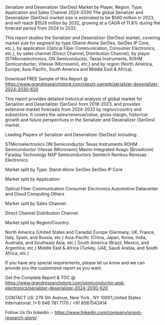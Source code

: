 Serializer and Deserializer (SerDes) Market by Player, Region, Type, Application and Sales Channel 2024-2030
The global Serializer and Deserializer (SerDes) market size is estimated to be $560 million in 2023, and will reach $1528 million by 2032, growing at a CAGR of 11.8% during the forecast period from 2024 to 2032.

This report studies the Serializer and Deserializer (SerDes) market, covering market size for segment by type (Stand-Alone SerDes, SerDes IP Core, etc.), by application (Optical Fiber Communication, Consumer Electronics, etc.), by sales channel (Direct Channel, Distribution Channel), by player (STMicroelectronics, ON Semiconductor, Texas Instruments, ROHM Semiconductor, Vitesse (Microsemi), etc.) and by region (North America, Europe, Asia-Pacific, South America and Middle East & Africa).

Download FREE Sample of this Report @ https://www.grandresearchstore.com/report-sample/serializer-deserializer-2024-2030-620

This report provides detailed historical analysis of global market for Serializer and Deserializer (SerDes) from 2018-2023, and provides extensive market forecasts from 2024-2032 by region/country and subsectors. It covers the sales/revenue/value, gross margin, historical growth and future perspectives in the Serializer and Deserializer (SerDes) market.

Leading Players of Serializer and Deserializer (SerDes) including:

STMicroelectronics
ON Semiconductor
Texas Instruments
ROHM Semiconductor
Vitesse (Microsemi)
Maxim Integrated
Avago (Broadcom)
Faraday Technology
NXP Semiconductors
Semtech
Rambus
Renesas Electronics

Market split by Type:
Stand-Alone SerDes
SerDes IP Core

Market split by Application:

Optical Fiber Communication
Consumer Electronics
Automotive
Datacenter and Cloud Computing
Others

Market split by Sales Channel:

Direct Channel
Distribution Channel

Market split by Region/Country:

North America (United States and Canada)
Europe (Germany, UK, France, Italy, Spain, and Russia, etc.)
Asia-Pacific (China, Japan, Korea, India, Australia, and Southeast Asia, etc.)
South America (Brazil, Mexico, and Argentina, etc.)
Middle East & Africa (Turkey, UAE, Saudi Arabia, and South Africa, etc.)

If you have any special requirements, please let us know and we can provide you the customized report as you want.

Get the Complete Report & TOC @ https://www.grandresearchstore.com/semiconductor-and-electronics/serializer-deserializer-2024-2030-620

CONTACT US:
276 5th Avenue, New York , NY 10001,United States
International: (+1) 646 781 7170 / +91 8087042414

Follow Us On linkedin :- https://www.linkedin.com/company/grand-research-store/
